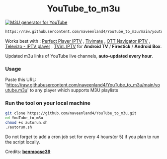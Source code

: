 
<h1 align="center"> YouTube_to_m3u </h1>

[![M3U generator for YouTube](https://github.com/naveenland4/YouTube_to_m3u/actions/workflows/m3u_Generator.yml/badge.svg)](https://github.com/naveenland4/YouTube_to_m3u/actions/workflows/m3u_Generator.yml)

``` bash
https://raw.githubusercontent.com/naveenland4/YouTube_to_m3u/main/youtube.m3u 
```

Works best with : [Perfect Player IPTV](http://niklabs.com/) ,
                  [Tivimate](https://play.google.com/store/apps/details?id=ar.tvplayer.tv&hl=en_IN&gl=US) ,
                  [OTT Navigator IPTV](https://play.google.com/store/apps/details?id=studio.scillarium.ottnavigator&hl=en_IN&gl=US) ,
                  [Televizo - IPTV player](https://m.apkpure.com/televizo-iptv-player/com.ottplay.ottplay) ,
                  [TVirl. IPTV](https://play.google.com/store/apps/details?id=by.stari4ek.tvirl)  for **Android TV** / **Firestick** / **Android Box**.

Updated m3u links of YouTube live channels, **auto-updated every hour**.


### Usage
Paste this URL: 'https://raw.githubusercontent.com/naveenland4/YouTube_to_m3u/main/youtube.m3u' to any player which supports M3U playlists

### Run the tool on your local machine
``` bash
git clone https://github.com/naveenland4/YouTube_to_m3u.git
cd YouTube_to_m3u
chmod +x autorun.sh
./autorun.sh
```

Do not forget to add a cron job set for every 4 hours(or 5) if you plan to run the script locally.

Credits: [**benmoose39**](https://github.com/benmoose39)
